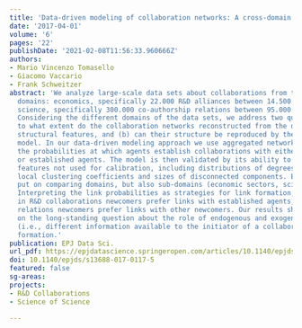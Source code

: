 ```yaml
---
title: 'Data-driven modeling of collaboration networks: A cross-domain analysis'
date: '2017-04-01'
volume: '6'
pages: '22'
publishDate: '2021-02-08T11:56:33.960666Z'
authors:
- Mario Vincenzo Tomasello
- Giacomo Vaccario
- Frank Schweitzer
abstract: 'We analyze large-scale data sets about collaborations from two different
  domains: economics, specifically 22.000 R&D alliances between 14.500 firms, and
  science, specifically 300.000 co-authorship relations between 95.000 scientists.
  Considering the different domains of the data sets, we address two questions: (a)
  to what extent do the collaboration networks reconstructed from the data share common
  structural features, and (b) can their structure be reproduced by the same agent-based
  model. In our data-driven modeling approach we use aggregated network data to calibrate
  the probabilities at which agents establish collaborations with either newcomers
  or established agents. The model is then validated by its ability to reproduce network
  features not used for calibration, including distributions of degrees, path lengths,
  local clustering coefficients and sizes of disconnected components. Emphasis is
  put on comparing domains, but also sub-domains (economic sectors, scientific specializations).
  Interpreting the link probabilities as strategies for link formation, we find that
  in R&D collaborations newcomers prefer links with established agents, while in co-authorship
  relations newcomers prefer links with other newcomers. Our results shed new light
  on the long-standing question about the role of endogenous and exogenous factors
  (i.e., different information available to the initiator of a collaboration) in network
  formation.'
publication: EPJ Data Sci.
url_pdf: https://epjdatascience.springeropen.com/articles/10.1140/epjds/s13688-017-0117-5
doi: 10.1140/epjds/s13688-017-0117-5
featured: false
sg-areas:
projects:
- R&D Collaborations
- Science of Science

---
```

